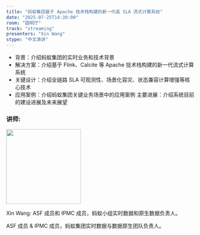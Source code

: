 ```yaml
---
title: "蚂蚁集团基于 Apache 技术栈构建的新一代高 SLA 流式计算系统"
date: "2025-07-25T14:30:00"
room: "圆明厅"
track: "streaming"
presenters: "Xin Wang"
stype: "中文演讲"
---
```


* 背景：介绍蚂蚁集团的实时业务和技术背景
* 解决方案：介绍基于 Flink、Calcite 等 Apache 技术栈构建的新一代流式计算系统
* 关键设计：介绍全链路 SLA 可观测性、场景化容灾、状态兼容计算增强等核心技术
* 应用案例：介绍蚂蚁集团关键业务场景中的应用案例
   主要进展：介绍系统目前的建设进展及未来展望

### 讲师:

<img src="https://sessionize.com/image/3431-400o400o1-W4FtSbysmF3yQTCTtNkpiH.jpg" width="200" /><br/>

Xin Wang: ASF 成员和 IPMC 成员，蚂蚁小组实时数据和原生数据负责人。

ASF 成员 & IPMC 成员，蚂蚁集团实时数据与数据原生团队负责人。
